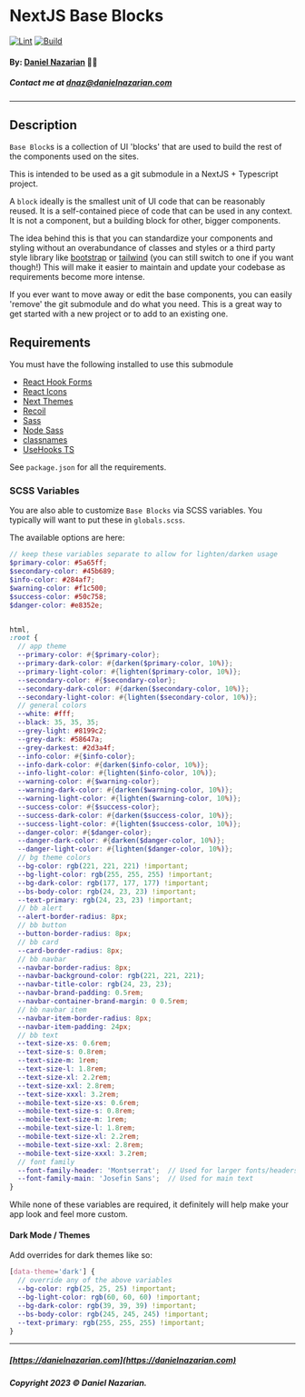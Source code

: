 # NextJS Base Blocks
[![Lint](https://github.com/dan1229/nextjs-base-blocks/actions/workflows/lint.yml/badge.svg)](https://github.com/dan1229/nextjs-base-blocks/actions/workflows/lint.yml)
[![Build](https://github.com/dan1229/nextjs-base-blocks/actions/workflows/build.yml/badge.svg)](https://github.com/dan1229/nextjs-base-blocks/actions/workflows/build.yml)

#### By: [Daniel Nazarian](https://danielnazarian) 🐧👹
##### Contact me at <dnaz@danielnazarian.com>

-------------------------------------------------------

## Description

`Base Block`s is a collection of UI 'blocks' that are used to build the rest of the components used on the sites.

This is intended to be used as a git submodule in a NextJS + Typescript project.

A `block` ideally is the smallest unit of UI code that can be reasonably reused. It is a self-contained piece of code that can be used in any context. It is not a component, but a building block for other, bigger components.

The idea behind this is that you can standardize your components and styling without an overabundance of classes and styles or a third party style library like [bootstrap](https://getbootstrap.com/docs/4.3/getting-started/introduction/) or [tailwind](https://tailwindcss.com/) (you can still switch to one if you want though!) This will make it easier to maintain and update your codebase as requirements become more intense.

If you ever want to move away or edit the base components, you can easily 'remove' the git submodule and do what you need. This is a great way to get started with a new project or to add to an existing one.

## Requirements

You must have the following installed to use this submodule
- [React Hook Forms](https://react-hook-form.com/)
- [React Icons](https://react-icons.github.io/react-icons/)
- [Next Themes](https://www.npmjs.com/package/next-themes)
- [Recoil](https://recoiljs.org/)
- [Sass](https://sass-lang.com/)
- [Node Sass](https://www.npmjs.com/package/node-sass)
- [classnames](https://www.npmjs.com/package/classnames)
- [UseHooks TS](https://usehooks-typescript.com/)

See `package.json` for all the requirements.

### SCSS Variables

You are also able to customize `Base Blocks` via SCSS variables. You typically will want to put these in `globals.scss`.

The available options are here:

```scss
// keep these variables separate to allow for lighten/darken usage
$primary-color: #5a65ff;
$secondary-color: #45b689;
$info-color: #284af7;
$warning-color: #f1c500;
$success-color: #50c758;
$danger-color: #e8352e;


html,
:root {
  // app theme
  --primary-color: #{$primary-color};
  --primary-dark-color: #{darken($primary-color, 10%)};
  --primary-light-color: #{lighten($primary-color, 10%)};
  --secondary-color: #{$secondary-color};
  --secondary-dark-color: #{darken($secondary-color, 10%)};
  --secondary-light-color: #{lighten($secondary-color, 10%)};
  // general colors
  --white: #fff;
  --black: 35, 35, 35;
  --grey-light: #8199c2;
  --grey-dark: #58647a;
  --grey-darkest: #2d3a4f;
  --info-color: #{$info-color};
  --info-dark-color: #{darken($info-color, 10%)};
  --info-light-color: #{lighten($info-color, 10%)};
  --warning-color: #{$warning-color};
  --warning-dark-color: #{darken($warning-color, 10%)};
  --warning-light-color: #{lighten($warning-color, 10%)};
  --success-color: #{$success-color};
  --success-dark-color: #{darken($success-color, 10%)};
  --success-light-color: #{lighten($success-color, 10%)};
  --danger-color: #{$danger-color};
  --danger-dark-color: #{darken($danger-color, 10%)};
  --danger-light-color: #{lighten($danger-color, 10%)};
  // bg theme colors
  --bg-color: rgb(221, 221, 221) !important;
  --bg-light-color: rgb(255, 255, 255) !important;
  --bg-dark-color: rgb(177, 177, 177) !important;
  --bs-body-color: rgb(24, 23, 23) !important;
  --text-primary: rgb(24, 23, 23) !important;
  // bb alert
  --alert-border-radius: 8px;
  // bb button
  --button-border-radius: 8px;
  // bb card
  --card-border-radius: 8px;
  // bb navbar
  --navbar-border-radius: 8px;
  --navbar-background-color: rgb(221, 221, 221);
  --navbar-title-color: rgb(24, 23, 23);
  --navbar-brand-padding: 0.5rem;
  --navbar-container-brand-margin: 0 0.5rem;
  // bb navbar item
  --navbar-item-border-radius: 8px;
  --navbar-item-padding: 24px;
  // bb text
  --text-size-xs: 0.6rem;
  --text-size-s: 0.8rem;
  --text-size-m: 1rem;
  --text-size-l: 1.8rem;
  --text-size-xl: 2.2rem;
  --text-size-xxl: 2.8rem;
  --text-size-xxxl: 3.2rem;
  --mobile-text-size-xs: 0.6rem;
  --mobile-text-size-s: 0.8rem;
  --mobile-text-size-m: 1rem;
  --mobile-text-size-l: 1.8rem;
  --mobile-text-size-xl: 2.2rem;
  --mobile-text-size-xxl: 2.8rem;
  --mobile-text-size-xxxl: 3.2rem;
  // font family
  --font-family-header: 'Montserrat';  // Used for larger fonts/headers
  --font-family-main: 'Josefin Sans';  // Used for main text
}
```

While none of these variables are required, it definitely will help make your app look and feel more custom.


#### Dark Mode / Themes

Add overrides for dark themes like so:
    
```scss
[data-theme='dark'] {
  // override any of the above variables
  --bg-color: rgb(25, 25, 25) !important;
  --bg-light-color: rgb(60, 60, 60) !important;
  --bg-dark-color: rgb(39, 39, 39) !important;
  --bs-body-color: rgb(245, 245, 245) !important;
  --text-primary: rgb(255, 255, 255) !important;
}
```
-------------------------------------------------------

##### [https://danielnazarian.com](https://danielnazarian.com)

##### Copyright 2023 © Daniel Nazarian.


